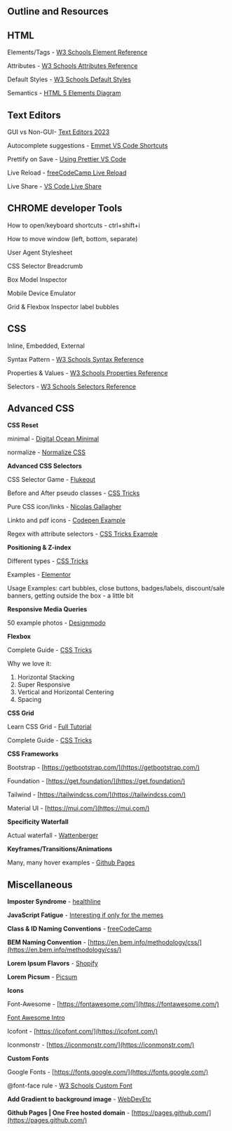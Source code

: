 ## **Outline and Resources**

## HTML

Elements/Tags - [W3 Schools Element Reference](https://www.w3schools.com/tags/default.asp)

Attributes - [W3 Schools Attributes Reference](https://www.w3schools.com/tags/ref_attributes.asp)

Default Styles - [W3 Schools Default Styles](https://www.w3schools.com/cssref/css_default_values.asp)

Semantics - [HTML 5 Elements Diagram](https://jensjaeger.com/2011/06/how-to-use-the-html5-elements)

## Text Editors

GUI vs Non-GUI- [Text Editors 2023](https://www.techradar.com/best/best-text-editors)

Autocomplete suggestions - [Emmet VS Code Shortcuts](https://dev.to/raaynaldo/speed-up-code-your-html-using-emmet-in-vscode-nesting-operators-201o)

Prettify on Save - [Using Prettier VS Code](https://www.digitalocean.com/community/tutorials/code-formatting-with-prettier-in-visual-studio-code)

Live Reload - [freeCodeCamp Live Reload](https://www.freecodecamp.org/news/vscode-live-server-auto-refresh-browser/)

Live Share - [VS Code Live Share](https://code.visualstudio.com/learn/collaboration/live-share)

## CHROME developer Tools

How to open/keyboard shortcuts - ctrl+shift+i

How to move window (left, bottom, separate)

User Agent Stylesheet

CSS Selector Breadcrumb

Box Model Inspector

Mobile Device Emulator

Grid & Flexbox Inspector label bubbles

## CSS

Inline, Embedded, External

Syntax Pattern - [W3 Schools Syntax Reference](https://www.w3schools.com/css/css_syntax.ASP)

Properties & Values - [W3 Schools Properties Reference](https://www.w3schools.com/cssref/)

Selectors - [W3 Schools Selectors Reference](https://www.w3schools.com/cssref/css_selectors.asp)

## Advanced CSS

**CSS Reset**

minimal - [Digital Ocean Minimal](https://www.digitalocean.com/community/tutorials/css-minimal-css-reset)

normalize - [Normalize CSS](https://ageek.dev/normalize-css)

**Advanced CSS Selectors**

CSS Selector Game - [Flukeout](https://flukeout.github.io/)

Before and After pseudo classes - [CSS Tricks](https://css-tricks.com/almanac/selectors/a/after-and-before/)

Pure CSS icon/links - [Nicolas Gallagher](http://nicolasgallagher.com/pure-css-gui-icons/demo/)

Linkto and pdf icons - [Codepen Example](https://codepen.io/brob/pen/zLJRjQ?editors=1100)

Regex with attribute selectors - [CSS Tricks Example](https://css-tricks.com/attribute-selectors/)

**Positioning & Z-index**

Different types - [CSS Tricks](https://css-tricks.com/absolute-relative-fixed-positioining-how-do-they-differ/)

Examples - [Elementor](https://elementor.com/blog/5-uses-absolute-positioning/)

Usage Examples: cart bubbles, close buttons, badges/labels, discount/sale banners, getting outside the box - a little bit

**Responsive Media Queries**

50 example photos - [Designmodo](https://designmodo.com/responsive-design-examples/)

**Flexbox**

Complete Guide - [CSS Tricks](https://css-tricks.com/snippets/css/a-guide-to-flexbox/)

Why we love it:

1. Horizontal Stacking
2. Super Responsive
3. Vertical and Horizontal Centering
4. Spacing

**CSS Grid**

Learn CSS Grid - [Full Tutorial](https://learncssgrid.com/)

Complete Guide - [CSS Tricks](https://css-tricks.com/snippets/css/complete-guide-grid/)

**CSS Frameworks**

Bootstrap - [https://getbootstrap.com/](https://getbootstrap.com/)

Foundation - [https://get.foundation/](https://get.foundation/)

Tailwind - [https://tailwindcss.com/](https://tailwindcss.com/)

Material UI - [https://mui.com/](https://mui.com/)

**Specificity Waterfall**

Actual waterfall - [Wattenberger](https://wattenberger.com/blog/css-cascade)

**Keyframes/Transitions/Animations**

Many, many hover examples - [Github Pages](https://ianlunn.github.io/Hover/)


## Miscellaneous

**Imposter Syndrome** - [healthline](https://www.healthline.com/health/mental-health/imposter-syndrome)

**JavaScript Fatigue** - [Interesting if only for the memes](https://www.freecodecamp.org/news/the-cure-to-js-fatigue/)

**Class & ID Naming Conventions** - [freeCodeCamp](https://www.freecodecamp.org/news/css-naming-conventions-that-will-save-you-hours-of-debugging-35cea737d849/)

**BEM Naming Convention** - [https://en.bem.info/methodology/css/](https://en.bem.info/methodology/css/)

**Lorem Ipsum Flavors** - [Shopify](https://www.shopify.com/partners/blog/79940998-15-funny-lorem-ipsum-generators-to-shake-up-your-design-mockups)

**Lorem Picsum** - [Picsum](https://picsum.photos/)

**Icons**

Font-Awesome - [https://fontawesome.com/](https://fontawesome.com/)

[Font Awesome Intro](https://www.w3schools.com/icons/fontawesome_icons_intro.asp)

Icofont - [https://icofont.com/](https://icofont.com/)

Iconmonstr - [https://iconmonstr.com/](https://iconmonstr.com/)

**Custom Fonts**

Google Fonts - [https://fonts.google.com/](https://fonts.google.com/)

@font-face rule - [W3 Schools Custom Font](https://www.w3schools.com/cssref/css3_pr_font-face_rule.asp)

**Add Gradient to background image** - [WebDevEtc](https://webdevetc.com/blog/how-to-add-a-gradient-overlay-to-a-background-image-using-just-css-and-html/)

**Github Pages | One Free hosted domain** - [https://pages.github.com/](https://pages.github.com/)